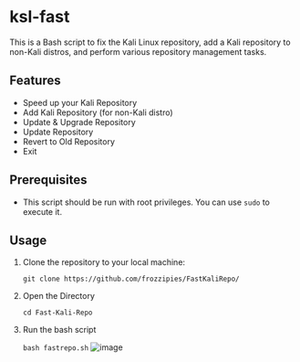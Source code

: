 # ksl-fast

This is a Bash script to fix the Kali Linux repository, add a Kali repository to non-Kali distros, and perform various repository management tasks.

## Features

- Speed up your Kali Repository
- Add Kali Repository (for non-Kali distro)
- Update & Upgrade Repository
- Update Repository
- Revert to Old Repository
- Exit

## Prerequisites

- This script should be run with root privileges. You can use `sudo` to execute it.

## Usage

1. Clone the repository to your local machine:

   ```git clone https://github.com/frozzipies/FastKaliRepo/```

2. Open the Directory

   ```cd Fast-Kali-Repo```

3. Run the bash script

   ```bash fastrepo.sh```
![image](https://github.com/frozzipies/Fast-Kali-Repo/assets/97401702/51bcbb79-c2aa-4859-9735-f0d408acfcc5)
